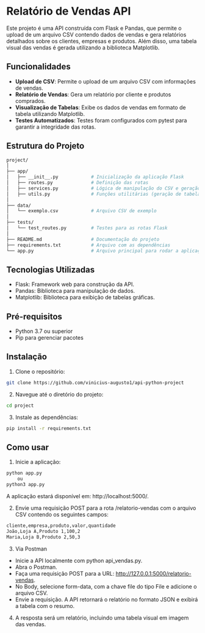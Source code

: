 # Relatório de Vendas API

Este projeto é uma API construída com Flask e Pandas, que permite o upload de um arquivo CSV contendo dados de vendas e gera relatórios detalhados sobre os clientes, empresas e produtos. Além disso, uma tabela visual das vendas é gerada utilizando a biblioteca Matplotlib.

## Funcionalidades

- **Upload de CSV**: Permite o upload de um arquivo CSV com informações de vendas.
- **Relatório de Vendas**: Gera um relatório por cliente e produtos comprados.
- **Visualização de Tabelas**: Exibe os dados de vendas em formato de tabela utilizando Matplotlib.
- **Testes Automatizados**: Testes foram configurados com pytest para garantir a integridade das rotas.

## Estrutura do Projeto

```bash
project/
│
├── app/
│   ├── __init__.py            # Inicialização da aplicação Flask
│   ├── routes.py              # Definição das rotas
│   ├── services.py            # Lógica de manipulação do CSV e geração de relatório
│   ├── utils.py               # Funções utilitárias (geração de tabela)
│
├── data/
│   └── exemplo.csv            # Arquivo CSV de exemplo
│
├── tests/
│   └── test_routes.py         # Testes para as rotas Flask
│
├── README.md                  # Documentação do projeto
├── requirements.txt           # Arquivo com as dependências
└── app.py                     # Arquivo principal para rodar a aplicação
```

## Tecnologias Utilizadas

- Flask: Framework web para construção da API.
- Pandas: Biblioteca para manipulação de dados.
- Matplotlib: Biblioteca para exibição de tabelas gráficas.

## Pré-requisitos
- Python 3.7 ou superior
- Pip para gerenciar pacotes

## Instalação 
1. Clone o repositório:
```bash
git clone https://github.com/vinicius-augusto1/api-python-project
```
2. Navegue até o diretório do projeto:
```bash
cd project
```

3. Instale as dependências:
```bash
pip install -r requirements.txt
```

## Como usar

1. Inicie a aplicação:
```bash
python app.py
    ou 
python3 app.py
```

A aplicação estará disponível em: http://localhost:5000/.

2. Envie uma requisição POST para a rota /relatorio-vendas com o arquivo CSV contendo os seguintes campos:
```bash
cliente,empresa,produto,valor,quantidade
João,Loja A,Produto 1,100,2
Maria,Loja B,Produto 2,50,3
```

3. Via Postman 
- Inicie a API localmente com python api_vendas.py.
- Abra o Postman.
- Faça uma requisição POST para a URL: http://127.0.0.1:5000/relatorio-vendas.
- No Body, selecione form-data, com a chave file do tipo File e adicione o arquivo CSV.
- Envie a requisição. A API retornará o relatório no formato JSON e exibirá a tabela com o resumo.

4. A resposta será um relatório, incluindo uma tabela visual em imagem das vendas.

